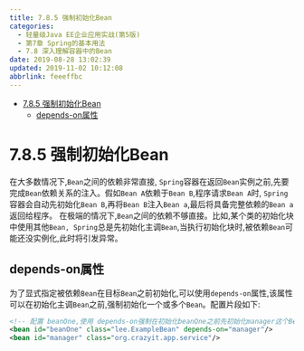 ```yaml
---
title: 7.8.5 强制初始化Bean
categories: 
  - 轻量级Java EE企业应用实战(第5版)
  - 第7章 Spring的基本用法
  - 7.8 深入理解容器中的Bean
date: 2019-08-28 13:02:39
updated: 2019-11-02 10:12:08
abbrlink: feeeffbc
---
```

<div id='my_toc'>

- [7.8.5 强制初始化Bean](/JavaReadingNotes/feeeffbc/#7-8-5-强制初始化Bean)
    - [depends-on属性](/JavaReadingNotes/feeeffbc/#depends-on属性)

</div>
<!--more-->
<script>if (navigator.platform.toLowerCase() == 'win32'){document.getElementById('my_toc').style.display = 'none';}</script>

<!--end-->
<!--SSTStart-->
# 7.8.5 强制初始化Bean #
在大多数情况下,`Bean`之间的依赖非常直接, `Spring`容器在返回`Bean`实例之前,先要完成`Bean`依赖关系的注入。假如`Bean A`依赖于`Bean B`,程序请求`Bean A`时, `Spring`容器会自动先初始化`Bean B`,再将`Bean B`注入`Bean a`,最后将具备完整依赖的`Bean a`返回给程序。
在极端的情况下,`Bean`之间的依赖不够直接。比如,某个类的初始化块中使用其他`Bean, Spring`总是先初始化主调`Bean`,当执行初始化块时,被依赖`Bean`可能还没实例化,此时将引发异常。
## depends-on属性 ##
为了显式指定被依赖`Bean`在目标`Bean`之前初始化,可以使用`depends-on`属性,该属性可以在初始化主调`Bean`之前,强制初始化一个或多个`Bean`。配置片段如下:
```xml
<!-- 配置 beanOne,使用 depends-on强制在初始化beanOne之前先初始化manager这个Bean -->
<bean id="beanOne" class="lee.ExampleBean" depends-on="manager"/>
<bean id="manager" class="org.crazyit.app.service"/>
```
<!--SSTStop-->

